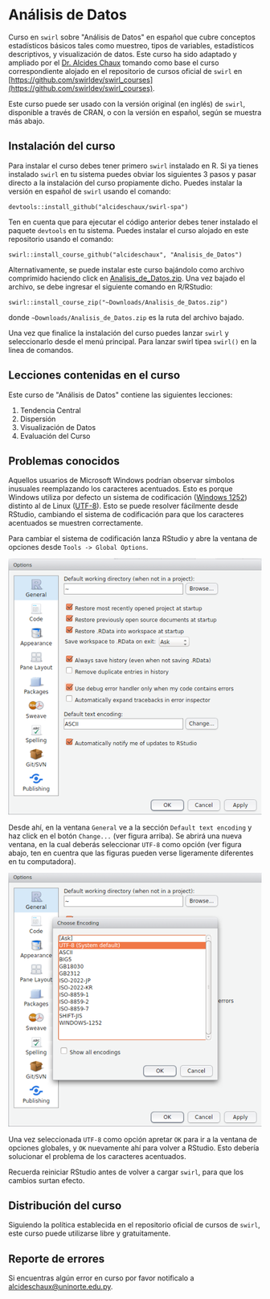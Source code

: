 # Análisis de Datos
Curso en `swirl` sobre "Análisis de Datos" en español que cubre conceptos estadísticos básicos tales como muestreo, tipos de variables, estadísticos descriptivos, y visualización de datos. Este curso ha sido adaptado y ampliado por el [Dr. Alcides Chaux](https://github.com/alcideschaux) tomando como base el curso correspondiente alojado en el repositorio de cursos oficial de `swirl` en [https://github.com/swirldev/swirl_courses](https://github.com/swirldev/swirl_courses).

Este curso puede ser usado con la versión original (en inglés) de `swirl`, disponible a través de CRAN, o con la versión en español, según se muestra más abajo.

## Instalación del curso
Para instalar el curso debes tener primero `swirl` instalado en R. Si ya tienes instalado `swirl` en tu sistema puedes obviar los siguientes 3 pasos y pasar directo a la instalación del curso propiamente dicho. Puedes instalar la versión en español de `swirl` usando el comando:

```
devtools::install_github("alcideschaux/swirl-spa")
```

Ten en cuenta que para ejecutar el código anterior debes tener instalado el paquete `devtools` en tu sistema. Puedes instalar el curso alojado en este repositorio usando el comando:

```
swirl::install_course_github("alcideschaux", "Analisis_de_Datos")
```

Alternativamente, se puede instalar este curso bajándolo como archivo comprimido haciendo click en [Analisis_de_Datos.zip](https://github.com/alcideschaux/Analisis_de_Datos/blob/master/Analisis_de_Datos.zip). Una vez bajado el archivo, se debe ingresar el siguiente comando en R/RStudio:

```
swirl::install_course_zip("~Downloads/Analisis_de_Datos.zip")
```

donde `~Downloads/Analisis_de_Datos.zip` es la ruta del archivo bajado.

Una vez que finalice la instalación del curso puedes lanzar `swirl` y seleccionarlo desde el menú principal. Para lanzar swirl tipea `swirl()` en la linea de comandos.

## Lecciones contenidas en el curso
Este curso de "Análisis de Datos" contiene las siguientes lecciones:

1. Tendencia Central
2. Dispersión
3. Visualización de Datos
4. Evaluación del Curso

## Problemas conocidos
Aquellos usuarios de Microsoft Windows podrían observar símbolos inusuales reemplazando los caracteres acentuados. Esto es porque Windows utiliza por defecto un sistema de codificación ([Windows 1252](http://es.wikipedia.org/wiki/Windows-1252)) distinto al de Linux ([UTF-8](http://es.wikipedia.org/wiki/UTF-8)). Esto se puede resolver fácilmente desde RStudio, cambiando el sistema de codificación para que los caracteres acentuados se muestren correctamente.

Para cambiar el sistema de codificación lanza RStudio y abre la ventana de opciones desde `Tools -> Global Options`.

![Figura 1](UTF-8_1.png)

Desde ahí, en la ventana `General` ve a la sección `Default text encoding` y haz click en el botón `Change...` (ver figura arriba). Se abrirá una nueva ventana, en la cual deberás seleccionar `UTF-8` como opción (ver figura abajo, ten en cuentra que las figuras pueden verse ligeramente diferentes en tu computadora).

![Figura 2](UTF-8_2.png)

Una vez seleccionada `UTF-8` como opción apretar `OK` para ir a la ventana de opciones globales, y `OK` nuevamente ahí para volver a RStudio. Esto debería solucionar el problema de los caracteres acentuados.

Recuerda reiniciar RStudio antes de volver a cargar `swirl`, para que los cambios surtan efecto.

## Distribución del curso
Siguiendo la política establecida en el repositorio oficial de cursos de `swirl`, este curso puede utilizarse libre y gratuitamente.

## Reporte de errores
Si encuentras algún error en curso por favor notificalo a [alcideschaux@uninorte.edu.py](mailto:alcideschaux@uninorte.edu.py).